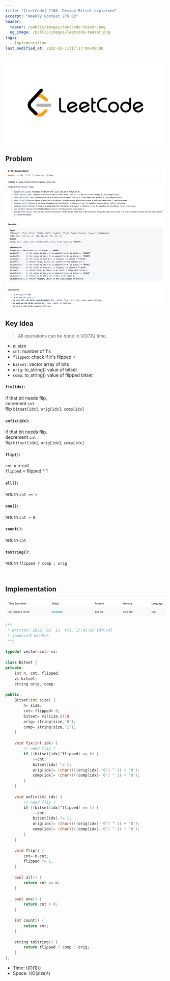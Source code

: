 ```yaml
---
title: "[LeetCode] 2166. Design Bitset explained"
excerpt: "Weekly Contest 279 Q3"
header:
  teaser: /public/images/leetcode-teaser.png
  og_image: /public/images/leetcode-teaser.png
tags:
  - Implementation
last_modified_at: 2022-02-11T17:17:00+09:00
---
```

<a href="https://leetcode.com/">
    <img src="/public/images/leetcode-logo.jpeg"/>
</a>

## Problem
<a href="https://leetcode.com/problems/design-bitset/">
    <img src="/public/images/leetcode-2166.png"/>
</a>

<br/>

## Key Idea

> All operations can be done in \\(O(1)\\) time.

- `n`: size
- `cnt`: number of 1's
- `flipped`: check if it's flipped ⭐️
- `bitset`: vector array of bits
- `orig`: to_string() value of bitset
- `comp`: to_string() value of flipped bitset

#### `fix(idx)`:

if that bit needs flip,  
increment `cnt`  
flip `bitset[idx]`, `orig[idx]`, `comp[idx]`  

#### `unfix(idx)`:

if that bit needs flip,   
decrement `cnt`  
flip `bitset[idx]`, `orig[idx]`, `comp[idx]`  

#### `flip()`:

`cnt` = n-cnt  
`flipped` = flipped ^ 1

#### `all()`:

return `cnt == n`
    
#### `one()`:

return `cnt > 0`

#### `count()`:

return `cnt`
    
#### `toString()`:

return `flipped ? comp : orig`

<br/>

## Implementation
<img src="/public/images/leetcode-2167-result.png"/>

```cpp
/**
 * written: 2022. 02. 11. Fri. 17:41:01 [UTC+9]
 * jooncco의 mac에서.
 **/

typedef vector<int> vi;

class Bitset {
private:
    int n, cnt, flipped;
    vi bitset;
    string orig, comp;
    
public:
    Bitset(int size) {
        n= size;
        cnt= flipped= 0;
        bitset= vi(size,0);$
        orig= string(size,'0');
        comp= string(size,'1');
    }
    
    void fix(int idx) {
        // need flip ?
        if ((bitset[idx]^flipped) == 0) {
            ++cnt;
            bitset[idx] ^= 1;
            orig[idx]= (char)(((orig[idx]-'0') ^ 1) + '0');
            comp[idx]= (char)(((comp[idx]-'0') ^ 1) + '0');
        }
    }
    
    void unfix(int idx) {
        // need flip ?
        if ((bitset[idx]^flipped) == 1) {
            --cnt;
            bitset[idx] ^= 1;
            orig[idx]= (char)(((orig[idx]-'0') ^ 1) + '0');
            comp[idx]= (char)(((comp[idx]-'0') ^ 1) + '0');
        }
    }
    
    void flip() {
        cnt= n-cnt;
        flipped ^= 1;
    }
    
    bool all() {
        return cnt == n;
    }
    
    bool one() {
        return cnt > 0;
    }
    
    int count() {
        return cnt;
    }
    
    string toString() {
        return flipped ? comp : orig;
    }
};

```

- Time: \\(O(1)\\)  
- Space: \\(O(size)\\)